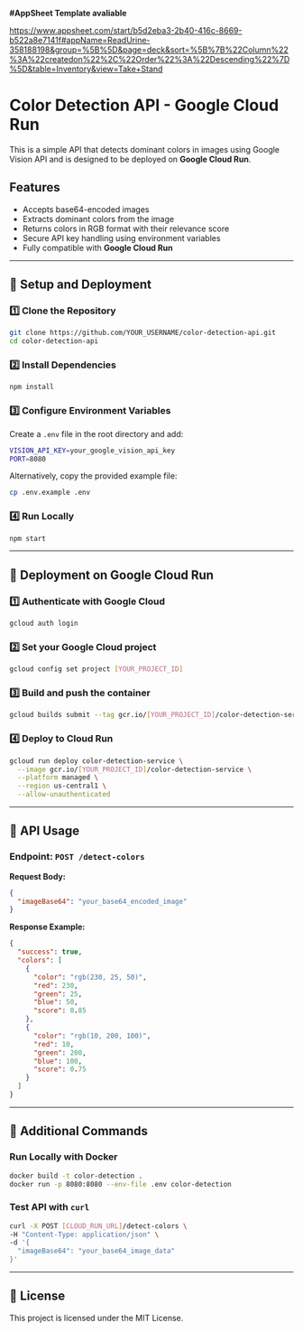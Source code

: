 **#AppSheet Template avaliable**

https://www.appsheet.com/start/b5d2eba3-2b40-416c-8669-b522a8e7141f#appName=ReadUrine-358188198&group=%5B%5D&page=deck&sort=%5B%7B%22Column%22%3A%22createdon%22%2C%22Order%22%3A%22Descending%22%7D%5D&table=Inventory&view=Take+Stand

# Color Detection API - Google Cloud Run

This is a simple API that detects dominant colors in images using Google Vision API and is designed to be deployed on **Google Cloud Run**.

## Features
- Accepts base64-encoded images
- Extracts dominant colors from the image
- Returns colors in RGB format with their relevance score
- Secure API key handling using environment variables
- Fully compatible with **Google Cloud Run**

---

## 📌 Setup and Deployment

### **1️⃣ Clone the Repository**
```sh
git clone https://github.com/YOUR_USERNAME/color-detection-api.git
cd color-detection-api
```

### **2️⃣ Install Dependencies**
```sh
npm install
```

### **3️⃣ Configure Environment Variables**
Create a `.env` file in the root directory and add:
```sh
VISION_API_KEY=your_google_vision_api_key
PORT=8080
```
Alternatively, copy the provided example file:
```sh
cp .env.example .env
```

### **4️⃣ Run Locally**
```sh
npm start
```

---

## 📌 Deployment on Google Cloud Run

### **1️⃣ Authenticate with Google Cloud**
```sh
gcloud auth login
```

### **2️⃣ Set your Google Cloud project**
```sh
gcloud config set project [YOUR_PROJECT_ID]
```

### **3️⃣ Build and push the container**
```sh
gcloud builds submit --tag gcr.io/[YOUR_PROJECT_ID]/color-detection-service
```

### **4️⃣ Deploy to Cloud Run**
```sh
gcloud run deploy color-detection-service \
  --image gcr.io/[YOUR_PROJECT_ID]/color-detection-service \
  --platform managed \
  --region us-central1 \
  --allow-unauthenticated
```

---

## 📌 API Usage

### **Endpoint:** `POST /detect-colors`
**Request Body:**
```json
{
  "imageBase64": "your_base64_encoded_image"
}
```

**Response Example:**
```json
{
  "success": true,
  "colors": [
    {
      "color": "rgb(230, 25, 50)",
      "red": 230,
      "green": 25,
      "blue": 50,
      "score": 0.85
    },
    {
      "color": "rgb(10, 200, 100)",
      "red": 10,
      "green": 200,
      "blue": 100,
      "score": 0.75
    }
  ]
}
```

---

## 📌 Additional Commands
### **Run Locally with Docker**
```sh
docker build -t color-detection .
docker run -p 8080:8080 --env-file .env color-detection
```

### **Test API with `curl`**
```sh
curl -X POST [CLOUD_RUN_URL]/detect-colors \
-H "Content-Type: application/json" \
-d '{
  "imageBase64": "your_base64_image_data"
}'
```

---

## 📌 License
This project is licensed under the MIT License.
